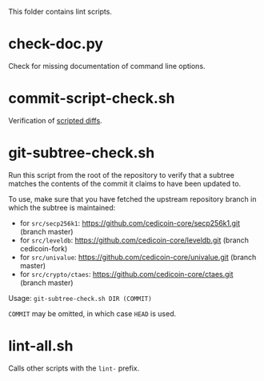 This folder contains lint scripts.

check-doc.py
============
Check for missing documentation of command line options.

commit-script-check.sh
======================
Verification of [scripted diffs](/doc/developer-notes.md#scripted-diffs).

git-subtree-check.sh
====================
Run this script from the root of the repository to verify that a subtree matches the contents of
the commit it claims to have been updated to.

To use, make sure that you have fetched the upstream repository branch in which the subtree is
maintained:
* for `src/secp256k1`: https://github.com/cedicoin-core/secp256k1.git (branch master)
* for `src/leveldb`: https://github.com/cedicoin-core/leveldb.git (branch cedicoin-fork)
* for `src/univalue`: https://github.com/cedicoin-core/univalue.git (branch master)
* for `src/crypto/ctaes`: https://github.com/cedicoin-core/ctaes.git (branch master)

Usage: `git-subtree-check.sh DIR (COMMIT)`

`COMMIT` may be omitted, in which case `HEAD` is used.

lint-all.sh
===========
Calls other scripts with the `lint-` prefix.
